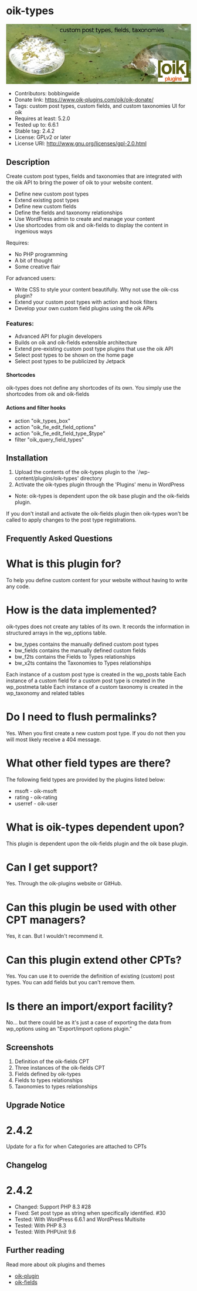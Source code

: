 # oik-types 
![banner](assets/oik-types-banner-772x250.jpg)
* Contributors: bobbingwide
* Donate link: https://www.oik-plugins.com/oik/oik-donate/
* Tags: custom post types, custom fields, and custom taxonomies UI for oik
* Requires at least: 5.2.0
* Tested up to: 6.6.1
* Stable tag: 2.4.2
* License: GPLv2 or later
* License URI: http://www.gnu.org/licenses/gpl-2.0.html

## Description 
Create custom post types, fields and taxonomies that are integrated with the oik API to bring the power of oik to your website content.

* Define new custom post types
* Extend existing post types
* Define new custom fields
* Define the fields and taxonomy relationships
* Use WordPress admin to create and manage your content
* Use shortcodes from oik and oik-fields to display the content in ingenious ways

Requires:

* No PHP programming
* A bit of thought
* Some creative flair

For advanced users:

* Write CSS to style your content beautifully. Why not use the oik-css plugin?
* Extend your custom post types with action and hook filters
* Develop your own custom field plugins using the oik APIs

### Features:
* Advanced API for plugin developers
* Builds on oik and oik-fields extensible architecture
* Extend pre-existing custom post type plugins that use the oik API
* Select post types to be shown on the home page
* Select post types to be publicized by Jetpack

#### Shortcodes 
oik-types does not define any shortcodes of its own. You simply use the shortcodes from oik and oik-fields

#### Actions and filter hooks 
* action "oik_types_box"
* action "oik_fie_edit_field_options"
* action "oik_fie_edit_field_type_$type"
* filter "oik_query_field_types"

## Installation 
1. Upload the contents of the oik-types plugin to the `/wp-content/plugins/oik-types' directory
1. Activate the oik-types plugin through the 'Plugins' menu in WordPress

* Note: oik-types is dependent upon the oik base plugin and the oik-fields plugin.

If you don't install and activate the oik-fields plugin then oik-types won't be called to apply changes to the post type registrations.

## Frequently Asked Questions 

# What is this plugin for? 
To help you define custom content for your website without having to write any code.

# How is the data implemented? 

oik-types does not create any tables of its own.
It records the information in structured arrays in the wp_options table.

* bw_types contains the manually defined custom post types
* bw_fields contains the manually defined custom fields
* bw_f2ts contains the Fields to Types relationships
* bw_x2ts contains the Taxonomies to Types relationships

Each instance of a custom post type is created in the wp_posts table
Each instance of a custom field for a custom post type is created in the wp_postmeta table
Each instance of a custom taxonomy is created in the wp_taxonomy and related tables

# Do I need to flush permalinks? 
Yes. When you first create a new custom post type.
If you do not then you will most likely receive a 404 message.

# What other field types are there? 
The following field types are provided by the plugins listed below:

* msoft   - oik-msoft
* rating  - oik-rating
* userref - oik-user

# What is oik-types dependent upon? 
This plugin is dependent upon the oik-fields plugin and the oik base plugin.

# Can I get support? 
Yes. Through the oik-plugins website or GitHub.

# Can this plugin be used with other CPT managers? 
Yes, it can. But I wouldn't recommend it.

# Can this plugin extend other CPTs? 
Yes. You can use it to override the definition of existing (custom) post types.
You can add fields but you can't remove them.

# Is there an import/export facility? 
No... but there could be as it's just a case of exporting the data from wp_options using an "Export/import options plugin."

## Screenshots 
1. Definition of the oik-fields CPT
2. Three instances of the oik-fields CPT
3. Fields defined by oik-types
4. Fields to types relationships
5. Taxonomies to types relationships

## Upgrade Notice 
# 2.4.2 
Update for a fix for when Categories are attached to CPTs

## Changelog 
# 2.4.2 
* Changed: Support PHP 8.3 #28
* Fixed: Set post type as string when specifically identified. #30
* Tested: With WordPress 6.6.1 and WordPress Multisite
* Tested: With PHP 8.3
* Tested: With PHPUnit 9.6

## Further reading 
Read more about oik plugins and themes
* [oik-plugin](https://www.oik-plugins.com)
* [oik-fields](https://www.oik-plugins.com/oik-plugins/oik-fields)
